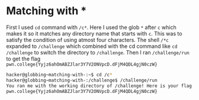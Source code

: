 # Matching with *

First I used `cd` command with `/c*`. Here I used the glob `*` after `c` which makes it so it matches any directory name that starts with `c`. This was to satisfy the condition of using atmost four characters. The shell `/*c` expanded to `/challenge` which combined with the cd command like `cd /challenge` to switch the directory to `/challenge`.
Then I ran `/challenge/run` to get the flag `pwn.college{Yyjz6ahOmABZJlar3Y7V2ONVpcD.dFjM4QDL4gjN0czW}`
```bash
hacker@globbing~matching-with-:~$ cd /c*
hacker@globbing~matching-with-:/challenge$ /challenge/run
You ran me with the working directory of /challenge! Here is your flag:
pwn.college{Yyjz6ahOmABZJlar3Y7V2ONVpcD.dFjM4QDL4gjN0czW}
```
